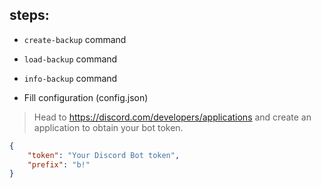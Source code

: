 ## steps:

* `create-backup` command
* `load-backup` command
* `info-backup` command


* Fill configuration (config.json)

> Head to https://discord.com/developers/applications and create an application to obtain your bot token.

```json
{
    "token": "Your Discord Bot token",
    "prefix": "b!"
}
```


